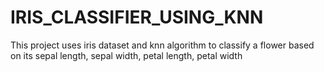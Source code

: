 # IRIS_CLASSIFIER_USING_KNN
This project uses iris dataset and knn algorithm to classify a flower based on its sepal length, sepal width, petal length, petal width
